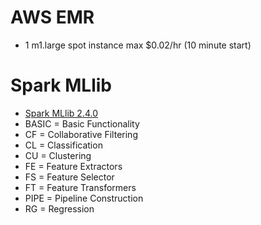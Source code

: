 # AWS EMR

* 1 m1.large spot instance max $0.02/hr (10 minute start)

# Spark MLlib
  
* [Spark MLlib 2.4.0](https://spark.apache.org/docs/latest/ml-guide.html)
* BASIC = Basic Functionality
* CF = Collaborative Filtering
* CL = Classification
* CU = Clustering
* FE = Feature Extractors
* FS = Feature Selector
* FT = Feature Transformers
* PIPE = Pipeline Construction
* RG = Regression
